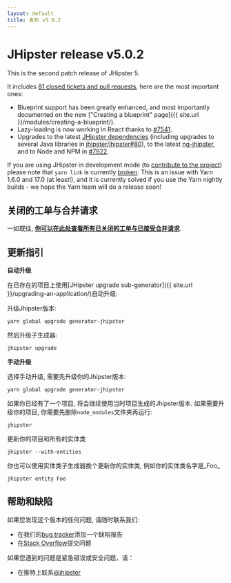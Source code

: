 ```yaml
---
layout: default
title: 发布 v5.0.2
---
```


JHipster release v5.0.2
==================

This is the second patch release of JHipster 5.

It includes [81 closed tickets and pull requests](https://github.com/jhipster/generator-jhipster/issues?q=milestone%3A5.0.2+is%3Aclosed), here are the most important ones:

- Blueprint support has been greatly enhanced, and most importantly documented on the new ["Creating a blueprint" page]({{ site.url }}/modules/creating-a-blueprint/).
- Lazy-loading is now working in React thanks to [#7541](https://github.com/jhipster/generator-jhipster/pull/7541).
- Upgrades to the latest [JHipster dependencies](https://github.com/jhipster/jhipster) (including upgrades to several Java libraries in [jhipster/jhipster#80](https://github.com/jhipster/jhipster/pull/80)), to the latest [ng-jhipster](https://github.com/jhipster/generator-jhipster/pull/7920), and to Node and NPM in [#7922](https://github.com/jhipster/generator-jhipster/pull/7922).

If you are using JHipster in development mode (to [contribute to the project](https://github.com/jhipster/generator-jhipster/blob/master/CONTRIBUTING.md)) please note that `yarn link` is currently [broken](https://github.com/jhipster/generator-jhipster/issues/7919). This is an issue with Yarn 1.6.0 and 17.0 (at least!), and it is currently solved if you use the Yarn nightly builds - we hope the Yarn team will do a release soon!

关闭的工单与合并请求
------------
一如既往, __[你可以在此处查看所有已关闭的工单与已接受合并请求](https://github.com/jhipster/generator-jhipster/issues?q=milestone%3A5.0.2+is%3Aclosed)__.

更新指引
------------

**自动升级**

在已存在的项目上使用[JHipster upgrade sub-generator]({{ site.url }}/upgrading-an-application/)自动升级:

升级Jhipster版本:

```
yarn global upgrade generator-jhipster
```

然后升级子生成器:

```
jhipster upgrade
```

**手动升级**

选择手动升级, 需要先升级你的Jhipster版本:

```
yarn global upgrade generator-jhipster
```

如果你已经有了一个项目, 将会继续使用当时项目生成的Jhipster版本.
如果需要升级你的项目, 你需要先删除`node_modules`文件夹再运行:

```
jhipster
```

更新你的项目和所有的实体类

```
jhipster --with-entities
```

你也可以使用实体类子生成器挨个更新你的实体类, 例如你的实体类名字是_Foo_

```
jhipster entity Foo
```

帮助和缺陷
--------------

如果您发现这个版本的任何问题, 请随时联系我们:

- 在我们的[bug tracker](https://github.com/jhipster/generator-jhipster/issues?state=open)添加一个缺陷报告
- 在[Stack Overflow](http://stackoverflow.com/tags/jhipster/info)提交问题

如果您遇到的问题是紧急错误或安全问题，请：

- 在推特上联系[@jhipster](https://twitter.com/jhipster)
